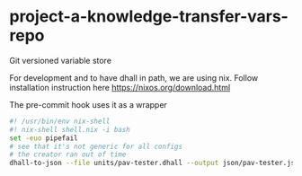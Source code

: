 # project-a-knowledge-transfer-vars-repo
Git versioned variable store

For development and to have dhall in path, we are using nix.
Follow installation instruction here
https://nixos.org/download.html

The pre-commit hook uses it as a wrapper
```bash
#! /usr/bin/env nix-shell
#! nix-shell shell.nix -i bash
set -euo pipefail
# see that it's not generic for all configs
# the creator ran out of time
dhall-to-json --file units/pav-tester.dhall --output json/pav-tester.json
```